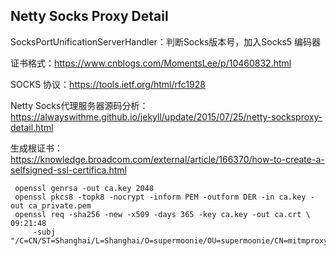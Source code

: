 ## Netty Socks Proxy Detail

SocksPortUnificationServerHandler：判断Socks版本号，加入Socks5 编码器



证书格式：https://www.cnblogs.com/MomentsLee/p/10460832.html

SOCKS 协议：https://tools.ietf.org/html/rfc1928

Netty Socks代理服务器源码分析：https://alwayswithme.github.io/jekyll/update/2015/07/25/netty-socksproxy-detail.html

生成根证书：https://knowledge.broadcom.com/external/article/166370/how-to-create-a-selfsigned-ssl-certifica.html

```shell
 openssl genrsa -out ca.key 2048
 openssl pkcs8 -topk8 -nocrypt -inform PEM -outform DER -in ca.key -out ca_private.pem
 openssl req -sha256 -new -x509 -days 365 -key ca.key -out ca.crt \                                                                                            09:21:48
     -subj "/C=CN/ST=Shanghai/L=Shanghai/O=supermoonie/OU=supermoonie/CN=mitmproxy4J"
```